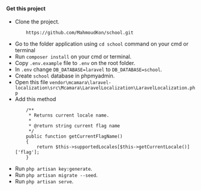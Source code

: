 #### Get this project

-   Clone the project.
    ```
        https://github.com/MahmoudKon/school.git
    ```
-   Go to the folder application using `cd school` command on your cmd or terminal
-   Run `composer install` on your cmd or terminal.
-   Copy `.env.example` file to `.env` on the root folder.
-   In `.env` change `DB_DATABASE=laravel` to `DB_DATABASE=school`.
-   Create `school` database in phpmyadmin.
-   Open this file
    `vendor\mcamara\laravel-localization\src\Mcamara\LaravelLocalization\LaravelLocalization.php`
-   Add this method
    ```
        /**
         * Returns current locale name.
         *
         * @return string current flag name
         */
        public function getCurrentFlagName()
        {
            return $this->supportedLocales[$this->getCurrentLocale()]['flag'];
        }
    ```
-   Run `php artisan key:generate`.
-   Run `php artisan migrate --seed`.
-   Run `php artisan serve`.
